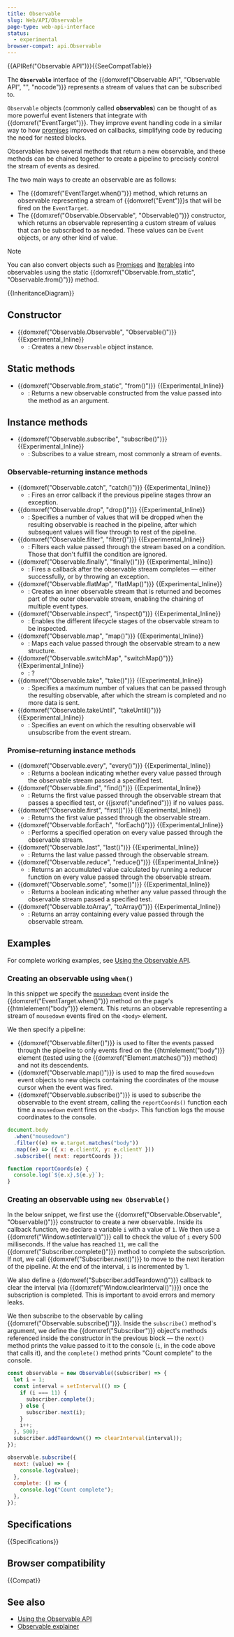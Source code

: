 ```yaml
---
title: Observable
slug: Web/API/Observable
page-type: web-api-interface
status:
  - experimental
browser-compat: api.Observable
---
```


{{APIRef("Observable API")}}{{SeeCompatTable}}

The **`Observable`** interface of the {{domxref("Observable API", "Observable API", "", "nocode")}} represents a stream of values that can be subscribed to.

`Observable` objects (commonly called **observables**) can be thought of as more powerful event listeners that integrate with {{domxref("EventTarget")}}. They improve event handling code in a similar way to how [promises](/en-US/docs/Web/JavaScript/Reference/Global_Objects/Promise) improved on callbacks, simplifying code by reducing the need for nested blocks.

Observables have several methods that return a new observable, and these methods can be chained together to create a pipeline to precisely control the stream of events as desired.

The two main ways to create an observable are as follows:

- The {{domxref("EventTarget.when()")}} method, which returns an observable representing a stream of {{domxref("Event")}}s that will be fired on the `EventTarget`.
- The {{domxref("Observable.Observable", "Observable()")}} constructor, which returns an observable representing a custom stream of values that can be subscribed to as needed. These values can be `Event` objects, or any other kind of value.

> [!NOTE]
> You can also convert objects such as [Promises](/en-US/docs/Web/JavaScript/Reference/Global_Objects/Promise) and [Iterables](/en-US/docs/Web/JavaScript/Reference/Iteration_protocols) into observables using the static {{domxref("Observable.from_static", "Observable.from()")}} method.

{{InheritanceDiagram}}

## Constructor

- {{domxref("Observable.Observable", "Observable()")}} {{Experimental_Inline}}
  - : Creates a new `Observable` object instance.

## Static methods

- {{domxref("Observable.from_static", "from()")}} {{Experimental_Inline}}
  - : Returns a new observable constructed from the value passed into the method as an argument.

## Instance methods

- {{domxref("Observable.subscribe", "subscribe()")}} {{Experimental_Inline}}
  - : Subscribes to a value stream, most commonly a stream of events.

### Observable-returning instance methods

- {{domxref("Observable.catch", "catch()")}} {{Experimental_Inline}}
  - : Fires an error callback if the previous pipeline stages throw an exception.
- {{domxref("Observable.drop", "drop()")}} {{Experimental_Inline}}
  - : Specifies a number of values that will be dropped when the resulting observable is reached in the pipeline, after which subsequent values will flow through to rest of the pipeline.
- {{domxref("Observable.filter", "filter()")}} {{Experimental_Inline}}
  - : Filters each value passed through the stream based on a condition. Those that don't fulfill the condition are ignored.
- {{domxref("Observable.finally", "finally()")}} {{Experimental_Inline}}
  - : Fires a callback after the observable stream completes — either successfully, or by throwing an exception.
- {{domxref("Observable.flatMap", "flatMap()")}} {{Experimental_Inline}}
  - : Creates an inner observable stream that is returned and becomes part of the outer observable stream, enabling the chaining of multiple event types.
- {{domxref("Observable.inspect", "inspect()")}} {{Experimental_Inline}}
  - : Enables the different lifecycle stages of the observable stream to be inspected.
- {{domxref("Observable.map", "map()")}} {{Experimental_Inline}}
  - : Maps each value passed through the observable stream to a new structure.
- {{domxref("Observable.switchMap", "switchMap()")}} {{Experimental_Inline}}
  - : ?
- {{domxref("Observable.take", "take()")}} {{Experimental_Inline}}
  - : Specifies a maximum number of values that can be passed through the resulting observable, after which the stream is completed and no more data is sent.
- {{domxref("Observable.takeUntil", "takeUntil()")}} {{Experimental_Inline}}
  - : Specifies an event on which the resulting observable will unsubscribe from the event stream.

### Promise-returning instance methods

- {{domxref("Observable.every", "every()")}} {{Experimental_Inline}}
  - : Returns a boolean indicating whether every value passed through the observable stream passed a specified test.
- {{domxref("Observable.find", "find()")}} {{Experimental_Inline}}
  - : Returns the first value passed through the observable stream that passes a specified test, or {{jsxref("undefined")}} if no values pass.
- {{domxref("Observable.first", "first()")}} {{Experimental_Inline}}
  - : Returns the first value passed through the observable stream.
- {{domxref("Observable.forEach", "forEach()")}} {{Experimental_Inline}}
  - : Performs a specified operation on every value passed through the observable stream.
- {{domxref("Observable.last", "last()")}} {{Experimental_Inline}}
  - : Returns the last value passed through the observable stream.
- {{domxref("Observable.reduce", "reduce()")}} {{Experimental_Inline}}
  - : Returns an accumulated value calculated by running a reducer function on every value passed through the observable stream.
- {{domxref("Observable.some", "some()")}} {{Experimental_Inline}}
  - : Returns a boolean indicating whether any value passed through the observable stream passed a specified test.
- {{domxref("Observable.toArray", "toArray()")}} {{Experimental_Inline}}
  - : Returns an array containing every value passed through the observable stream.

## Examples

For complete working examples, see [Using the Observable API](/en-US/docs/Web/API/Observable_API/Using).

### Creating an observable using `when()`

In this snippet we specify the [`mousedown`](/en-US/docs/Web/API/Element/mousedown_event) event inside the {{domxref("EventTarget.when()")}} method on the page's {{htmlelement("body")}} element. This returns an observable representing a stream of `mousedown` events fired on the `<body>` element.

We then specify a pipeline:

- {{domxref("Observable.filter()")}} is used to filter the events passed through the pipeline to only events fired on the {{htmlelement("body")}} element (tested using the {{domxref("Element.matches()")}} method) and not its descendents.
- {{domxref("Observable.map()")}} is used to map the fired `mousedown` event objects to new objects containing the coordinates of the mouse cursor when the event was fired.
- {{domxref("Observable.subscribe()")}} is used to subscribe the observable to the event stream, calling the `reportCoords()` function each time a `mousedown` event fires on the `<body>`. This function logs the mouse coordinates to the console.

```js
document.body
  .when("mousedown")
  .filter((e) => e.target.matches("body"))
  .map((e) => ({ x: e.clientX, y: e.clientY }))
  .subscribe({ next: reportCoords });

function reportCoords(e) {
  console.log(`${e.x},${e.y}`);
}
```

### Creating an observable using `new Observable()`

In the below snippet, we first use the {{domxref("Observable.Observable", "Observable()")}} constructor to create a new observable. Inside its callback function, we declare a variable `i` with a value of `1`. We then use a {{domxref("Window.setInterval()")}} call to check the value of `i` every 500 milliseconds. If the value has reached `11`, we call the {{domxref("Subscriber.complete()")}} method to complete the subscription. If not, we call {{domxref("Subscriber.next()")}} to move to the next iteration of the pipeline. At the end of the interval, `i` is incremented by 1.

We also define a {{domxref("Subscriber.addTeardown()")}} callback to clear the interval (via {{domxref("Window.clearInterval()")}}) once the subscription is completed. This is important to avoid errors and memory leaks.

We then subscribe to the observable by calling {{domxref("Observable.subscribe()")}}. Inside the `subscribe()` method's argument, we define the {{domxref("Subscriber")}} object's methods referenced inside the constructor in the previous block — the `next()` method prints the value passed to it to the console (`i`, in the code above that calls it), and the `complete()` method prints "Count complete" to the console.

```js
const observable = new Observable((subscriber) => {
  let i = 1;
  const interval = setInterval(() => {
    if (i === 11) {
      subscriber.complete();
    } else {
      subscriber.next(i);
    }
    i++;
  }, 500);
  subscriber.addTeardown(() => clearInterval(interval));
});

observable.subscribe({
  next: (value) => {
    console.log(value);
  },
  complete: () => {
    console.log("Count complete");
  },
});
```

## Specifications

{{Specifications}}

## Browser compatibility

{{Compat}}

## See also

- [Using the Observable API](/en-US/docs/Web/API/Observable_API/Using)
- [Observable explainer](https://github.com/WICG/observable/blob/master/README.md)
